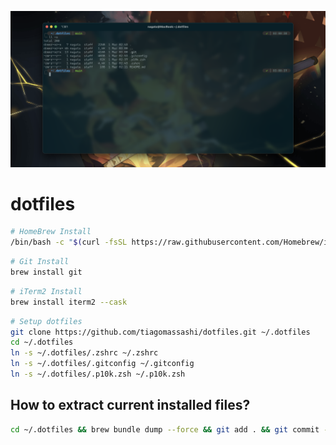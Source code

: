 ![cover](./images/cover.png)

# dotfiles

```bash
# HomeBrew Install
/bin/bash -c "$(curl -fsSL https://raw.githubusercontent.com/Homebrew/install/HEAD/install.sh)"
```

```bash
# Git Install
brew install git
```

```bash
# iTerm2 Install
brew install iterm2 --cask
```

```bash
# Setup dotfiles
git clone https://github.com/tiagomassashi/dotfiles.git ~/.dotfiles
cd ~/.dotfiles
ln -s ~/.dotfiles/.zshrc ~/.zshrc
ln -s ~/.dotfiles/.gitconfig ~/.gitconfig
ln -s ~/.dotfiles/.p10k.zsh ~/.p10k.zsh
```

## How to extract current installed files?

```bash
cd ~/.dotfiles && brew bundle dump --force && git add . && git commit -m "file(Brewfile): update file" && git push
```
